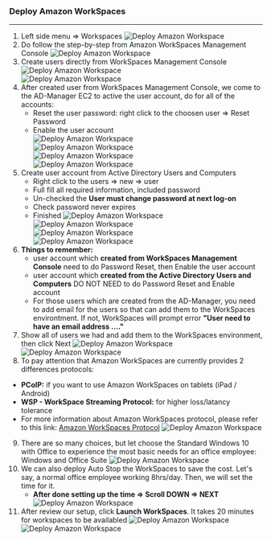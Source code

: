 ### Deploy Amazon WorkSpaces
---
1. Left side menu => Workspaces 
![Deploy Amazon Workspace](../../images/deploy-amazon-workspace-11.jpg)    
2. Do follow the step-by-step from Amazon WorkSpaces Management Console
![Deploy Amazon Workspace](../../images/deploy-amazon-workspace-12.jpg) 
3. Create users directly from WorkSpaces Management Console
![Deploy Amazon Workspace](../../images/deploy-amazon-workspace-13.jpg)  
![Deploy Amazon Workspace](../../images/deploy-amazon-workspace-14.jpg)  
4. After created user from WorkSpaces Management Console, we come to the AD-Manager EC2 to active the user account, do for all of the accounts:  
   - Reset the user password: right click to the choosen user => Reset Password
   - Enable the user account  
![Deploy Amazon Workspace](../../images/deploy-amazon-workspace-15.jpg)  
![Deploy Amazon Workspace](../../images/deploy-amazon-workspace-16.jpg)  
![Deploy Amazon Workspace](../../images/deploy-amazon-workspace-17.jpg)  
![Deploy Amazon Workspace](../../images/deploy-amazon-workspace-18.jpg)  
5. Create user account from Active Directory Users and Computers  
   - Right click to the users => new => user
   - Full fill all required information, included password
   - Un-checked the **User must change password at next log-on**
   - Check password never expires
   - Finished
![Deploy Amazon Workspace](../../images/deploy-amazon-workspace-19.jpg)    
![Deploy Amazon Workspace](../../images/deploy-amazon-workspace-20.jpg)  
![Deploy Amazon Workspace](../../images/deploy-amazon-workspace-21.jpg)  
![Deploy Amazon Workspace](../../images/deploy-amazon-workspace-22.jpg)  
6. **Things to remember:**   
   - user account which **created from WorkSpaces Management Console** need to do Password Reset, then Enable the user account  
   - user account which **created from the Active Directory Users and Computers** DO NOT NEED to do Password Reset and Enable account  
   - For those users which are created from the AD-Manager, you need to add email for the users so that can add them to the WorkSpaces environtment. If not, WorkSpaces will prompt error **"User need to have an email address ...."**  
7. Show all of users we had and add them to the WorkSpaces environment, then click Next
![Deploy Amazon Workspace](../../images/deploy-amazon-workspace-23.jpg)   
![Deploy Amazon Workspace](../../images/deploy-amazon-workspace-24.jpg)   
8.  To pay attention that Amazon WorkSpaces are currently provides 2 differences protocols:  
   - **PCoIP:** if you want to use Amazon WorkSpaces on tablets (iPad / Android)  
   - **WSP - WorkSpace Streaming Protocol:** for higher loss/latancy tolerance  
   - For more information about Amazon WorkSpaces protocol, please refer to this link: [Amazon WorkSpaces Protocol](https://docs.aws.amazon.com/workspaces/latest/adminguide/amazon-workspaces-protocols.html)
![Deploy Amazon Workspace](../../images/deploy-amazon-workspace-25.jpg)  
9. There are so many choices, but let choose the Standard Windows 10 with Office to experience the most basic needs for an office employee: Windows and Office Suite
![Deploy Amazon Workspace](../../images/deploy-amazon-workspace-26.jpg)  
10. We can also deploy Auto Stop the WorkSpaces to save the cost. Let's say, a normal office employee working 8hrs/day. Then, we will set the time for it.      
    - **After done setting up the time => Scroll DOWN => NEXT**
![Deploy Amazon Workspace](../../images/deploy-amazon-workspace-27.jpg)  
1.  After review our setup, click **Launch WorkSpaces**. It takes 20 minutes for workspaces to be availabled
![Deploy Amazon Workspace](../../images/deploy-amazon-workspace-28.jpg)    
![Deploy Amazon Workspace](../../images/deploy-amazon-workspace-29.jpg)   



 